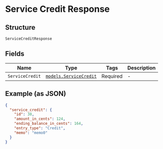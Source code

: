
# Service Credit Response

## Structure

`ServiceCreditResponse`

## Fields

| Name | Type | Tags | Description |
|  --- | --- | --- | --- |
| `ServiceCredit` | [`models.ServiceCredit`](service-credit.md) | Required | - |

## Example (as JSON)

```json
{
  "service_credit": {
    "id": 38,
    "amount_in_cents": 124,
    "ending_balance_in_cents": 164,
    "entry_type": "Credit",
    "memo": "memo0"
  }
}
```

